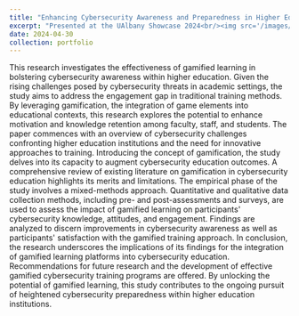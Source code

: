 ```yaml
---
title: "Enhancing Cybersecurity Awareness and Preparedness in Higher Education Through Gamified Learning Platforms"
excerpt: "Presented at the UAlbany Showcase 2024<br/><img src='/images/500x300.png'>"
date: 2024-04-30
collection: portfolio
---
```


This research investigates the effectiveness of gamified learning in bolstering cybersecurity awareness within higher education. Given the rising challenges posed by cybersecurity threats in academic settings, the study aims to address the engagement gap in traditional training methods. By leveraging gamification, the integration of game elements into educational contexts, this research explores the potential to enhance motivation and knowledge retention among faculty, staff, and students.
The paper commences with an overview of cybersecurity challenges confronting higher education institutions and the need for innovative approaches to training. Introducing the concept of gamification, the study delves into its capacity to augment cybersecurity education outcomes. A comprehensive review of existing literature on gamification in cybersecurity education highlights its merits and limitations.
The empirical phase of the study involves a mixed-methods approach. Quantitative and qualitative data collection methods, including pre- and post-assessments and surveys, are used to assess the impact of gamified learning on participants' cybersecurity knowledge, attitudes, and engagement. Findings are analyzed to discern improvements in cybersecurity awareness as well as participants' satisfaction with the gamified training approach.
In conclusion, the research underscores the implications of its findings for the integration of gamified learning platforms into cybersecurity education. Recommendations for future research and the development of effective gamified cybersecurity training programs are offered. By unlocking the potential of gamified learning, this study contributes to the ongoing pursuit of heightened cybersecurity preparedness within higher education institutions.
